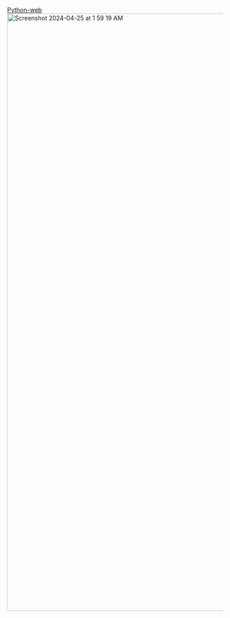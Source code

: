[Python-web](https://python-web.pages.dev/)
<img width="1392" alt="Screenshot 2024-04-25 at 1 59 19 AM" src="https://github.com/sudo-self/python-web/assets/119916323/92acf0e4-cc06-467b-b81b-8658cea03d5c">

